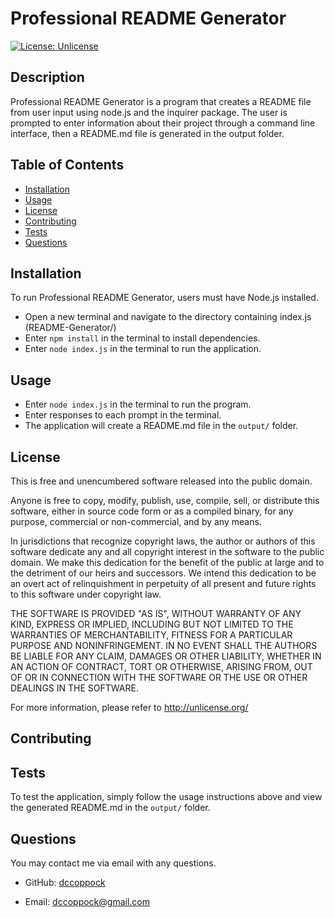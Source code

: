 # Professional README Generator
[![License: Unlicense](https://img.shields.io/badge/license-Unlicense-blue.svg)](http://unlicense.org/)

## Description

Professional README Generator is a program that creates a README file from user input using node.js and the inquirer package. The user is prompted to enter information about their project through a command line interface, then a README.md file is generated in the output folder.

## Table of Contents

  - [Installation](#installation)
  - [Usage](#usage)
  - [License](#license)
  - [Contributing](#contributing)
  - [Tests](#tests)
  - [Questions](#questions)

## Installation

To run Professional README Generator, users must have Node.js installed.
- Open a new terminal and navigate to the directory containing index.js (README-Generator/)
- Enter `npm install` in the terminal to install dependencies.
- Enter `node index.js` in the terminal to run the application.

## Usage

- Enter `node index.js` in the terminal to run the program.
- Enter responses to each prompt in the terminal.
- The application will create a README.md file in the `output/` folder.

## License

This is free and unencumbered software released into the public domain.

Anyone is free to copy, modify, publish, use, compile, sell, or
distribute this software, either in source code form or as a compiled
binary, for any purpose, commercial or non-commercial, and by any
means.

In jurisdictions that recognize copyright laws, the author or authors
of this software dedicate any and all copyright interest in the
software to the public domain. We make this dedication for the benefit
of the public at large and to the detriment of our heirs and
successors. We intend this dedication to be an overt act of
relinquishment in perpetuity of all present and future rights to this
software under copyright law.

THE SOFTWARE IS PROVIDED "AS IS", WITHOUT WARRANTY OF ANY KIND,
EXPRESS OR IMPLIED, INCLUDING BUT NOT LIMITED TO THE WARRANTIES OF
MERCHANTABILITY, FITNESS FOR A PARTICULAR PURPOSE AND NONINFRINGEMENT.
IN NO EVENT SHALL THE AUTHORS BE LIABLE FOR ANY CLAIM, DAMAGES OR
OTHER LIABILITY, WHETHER IN AN ACTION OF CONTRACT, TORT OR OTHERWISE,
ARISING FROM, OUT OF OR IN CONNECTION WITH THE SOFTWARE OR THE USE OR
OTHER DEALINGS IN THE SOFTWARE.

For more information, please refer to <http://unlicense.org/>

## Contributing



## Tests

To test the application, simply follow the usage instructions above and view the generated README.md in the `output/` folder.

## Questions

You may contact me via email with any questions.

  - GitHub: [dccoppock](https://github.com/dccoppock)

  - Email: [dccoppock@gmail.com](mailto:dccoppock@gmail.com)
